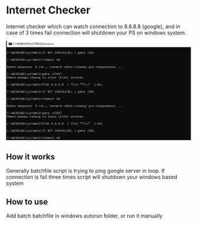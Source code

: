 # Internet Checker
Internet checker which can watch connection to 8.8.8.8 (google), and in case of 3 times fail connection will shutdown your PS on windows system.

![internet-checker](/image.jpg)

## How it works
Generally batchfile script is trying to ping google server in loop. If connection is fail three times script will shutdown your windows based system

## How to use
Add batch batchfile in windows autorun folder, or run it manually
